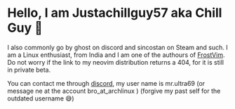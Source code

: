 # Hello, I am Justachillguy57 aka Chill Guy :wave: 
I also commonly go by ghost on discord and sincostan on Steam and such. 
I am a Linux enthusiast, from India and I am one of the authours of [FrostVim](https://github.com/Frost-Vim/FrostVim).
Do not worry if the link to my neovim distribution returns a 404, for it is still in private beta.




You can contact me through [discord](https://discord.com/app/), my user name is mr.ultra69 (or message ne at the account bro_at_archlinux ) (forgive my past self for the outdated username 😅)

